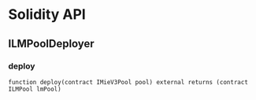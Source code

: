 # Solidity API

## ILMPoolDeployer

### deploy

```solidity
function deploy(contract IMieV3Pool pool) external returns (contract ILMPool lmPool)
```
